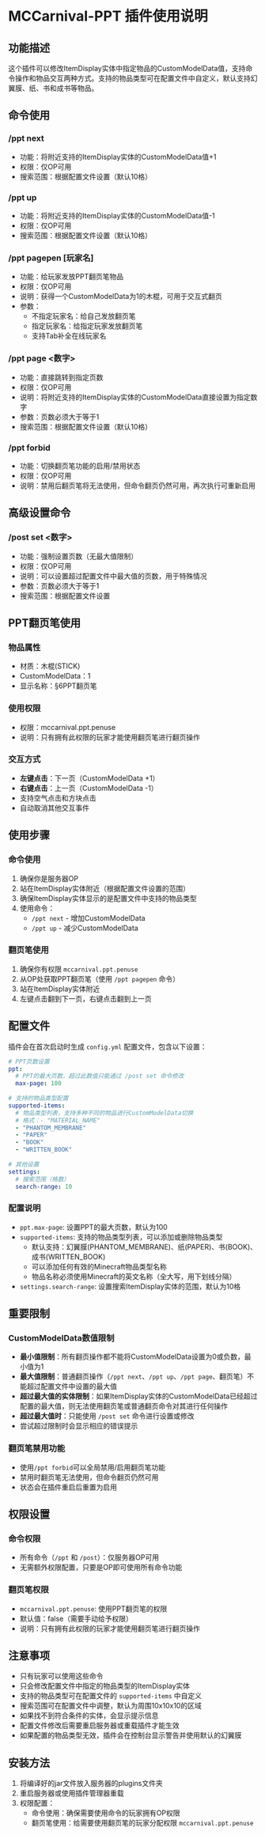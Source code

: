 # MCCarnival-PPT 插件使用说明

## 功能描述
这个插件可以修改ItemDisplay实体中指定物品的CustomModelData值，支持命令操作和物品交互两种方式。支持的物品类型可在配置文件中自定义，默认支持幻翼膜、纸、书和成书等物品。

## 命令使用

### /ppt next
- 功能：将附近支持的ItemDisplay实体的CustomModelData值+1
- 权限：仅OP可用
- 搜索范围：根据配置文件设置（默认10格）

### /ppt up
- 功能：将附近支持的ItemDisplay实体的CustomModelData值-1
- 权限：仅OP可用
- 搜索范围：根据配置文件设置（默认10格）

### /ppt pagepen [玩家名]
- 功能：给玩家发放PPT翻页笔物品
- 权限：仅OP可用
- 说明：获得一个CustomModelData为1的木棍，可用于交互式翻页
- 参数：
  - 不指定玩家名：给自己发放翻页笔
  - 指定玩家名：给指定玩家发放翻页笔
  - 支持Tab补全在线玩家名

### /ppt page <数字>
- 功能：直接跳转到指定页数
- 权限：仅OP可用
- 说明：将附近支持的ItemDisplay实体的CustomModelData直接设置为指定数字
- 参数：页数必须大于等于1
- 搜索范围：根据配置文件设置（默认10格）

### /ppt forbid
- 功能：切换翻页笔功能的启用/禁用状态
- 权限：仅OP可用
- 说明：禁用后翻页笔将无法使用，但命令翻页仍然可用，再次执行可重新启用

## 高级设置命令

### /post set <数字>
- 功能：强制设置页数（无最大值限制）
- 权限：仅OP可用
- 说明：可以设置超过配置文件中最大值的页数，用于特殊情况
- 参数：页数必须大于等于1
- 搜索范围：根据配置文件设置

## PPT翻页笔使用

### 物品属性
- 材质：木棍(STICK)
- CustomModelData：1
- 显示名称：§6PPT翻页笔

### 使用权限
- 权限：mccarnival.ppt.penuse
- 说明：只有拥有此权限的玩家才能使用翻页笔进行翻页操作

### 交互方式
- **左键点击**：下一页（CustomModelData +1）
- **右键点击**：上一页（CustomModelData -1）
- 支持空气点击和方块点击
- 自动取消其他交互事件

## 使用步骤

### 命令使用
1. 确保你是服务器OP
2. 站在ItemDisplay实体附近（根据配置文件设置的范围）
3. 确保ItemDisplay实体显示的是配置文件中支持的物品类型
4. 使用命令：
   - `/ppt next` - 增加CustomModelData
   - `/ppt up` - 减少CustomModelData

### 翻页笔使用
1. 确保你有权限 `mccarnival.ppt.penuse`
2. 从OP处获取PPT翻页笔（使用 `/ppt pagepen` 命令）
3. 站在ItemDisplay实体附近
4. 左键点击翻到下一页，右键点击翻到上一页

## 配置文件

插件会在首次启动时生成 `config.yml` 配置文件，包含以下设置：

```yaml
# PPT页数设置
ppt:
  # PPT的最大页数，超过此数值只能通过 /post set 命令修改
  max-page: 100
  
# 支持的物品类型配置
supported-items:
  # 物品类型列表，支持多种不同的物品进行CustomModelData切换
  # 格式：- "MATERIAL_NAME"
  - "PHANTOM_MEMBRANE"
  - "PAPER"
  - "BOOK"
  - "WRITTEN_BOOK"
  
# 其他设置
settings:
  # 搜索范围（格数）
  search-range: 10
```

### 配置说明
- `ppt.max-page`: 设置PPT的最大页数，默认为100
- `supported-items`: 支持的物品类型列表，可以添加或删除物品类型
  - 默认支持：幻翼膜(PHANTOM_MEMBRANE)、纸(PAPER)、书(BOOK)、成书(WRITTEN_BOOK)
  - 可以添加任何有效的Minecraft物品类型名称
  - 物品名称必须使用Minecraft的英文名称（全大写，用下划线分隔）
- `settings.search-range`: 设置搜索ItemDisplay实体的范围，默认为10格

## 重要限制

### CustomModelData数值限制
- **最小值限制**：所有翻页操作都不能将CustomModelData设置为0或负数，最小值为1
- **最大值限制**：普通翻页操作（`/ppt next`、`/ppt up`、`/ppt page`、翻页笔）不能超过配置文件中设置的最大值
- **超过最大值的实体限制**：如果ItemDisplay实体的CustomModelData已经超过配置的最大值，则无法使用翻页笔或普通翻页命令对其进行任何操作
- **超过最大值时**：只能使用 `/post set` 命令进行设置或修改
- 尝试超过限制时会显示相应的错误提示

### 翻页笔禁用功能
- 使用`/ppt forbid`可以全局禁用/启用翻页笔功能
- 禁用时翻页笔无法使用，但命令翻页仍然可用
- 状态会在插件重启后重置为启用

## 权限设置

### 命令权限
- 所有命令（`/ppt` 和 `/post`）：仅服务器OP可用
- 无需额外权限配置，只要是OP即可使用所有命令功能

### 翻页笔权限
- `mccarnival.ppt.penuse`: 使用PPT翻页笔的权限
- 默认值：false（需要手动给予权限）
- 说明：只有拥有此权限的玩家才能使用翻页笔进行翻页操作

## 注意事项

- 只有玩家可以使用这些命令
- 只会修改配置文件中指定的物品类型的ItemDisplay实体
- 支持的物品类型可在配置文件的 `supported-items` 中自定义
- 搜索范围可在配置文件中调整，默认为周围10x10x10的区域
- 如果找不到符合条件的实体，会显示提示信息
- 配置文件修改后需要重启服务器或重载插件才能生效
- 如果配置的物品类型无效，插件会在控制台显示警告并使用默认的幻翼膜

## 安装方法

1. 将编译好的jar文件放入服务器的plugins文件夹
2. 重启服务器或使用插件管理器重载
3. 权限配置：
   - 命令使用：确保需要使用命令的玩家拥有OP权限
   - 翻页笔使用：给需要使用翻页笔的玩家分配权限 `mccarnival.ppt.penuse`